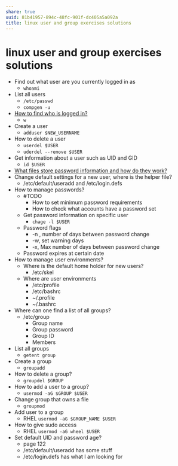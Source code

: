 ```yaml
---
share: true
uuid: 81b41957-894c-48fc-901f-dc405a5a092a
title: linux user and group exercises solutions
---
```

# linux user and group exercises solutions
*   Find out what user are you currently logged in as
    *   `whoami`
*   List all users
    *   `/etc/passwd`
    *   `compgen -u`
*   [How to find who is logged in?](https://www.2daygeek.com/commands-to-find-check-list-identify-logged-in-users-in-linux/)
    *   `w`
*   Create a user
    *   `adduser $NEW_USERNAME`
*   How to delete a user
    *   `userdel $USER`
    *   `uderdel --remove $USER`
*   Get information about a user such as UID and GID
    *   `id $USER`
*   [What files store password information and how do they work?](/undefined)
*   Change default settings for a new user, where is the helper file?
    *   /etc/default/useradd and /etc/login.defs
*   How to manage passwords?
    *   #TODO
        *   How to set minimum password requirements
        *   How to check what accounts have a password set
    *   Get password information on specific user
        *   `chage -l $USER`
    *   Password flags
        *   \-n , number of days between password change
        *   \-w, set warning days
        *   \-x, Max number of days between password change
    *   Password expires at certain date
*   How to manage user environments?
    *   Where is the default home holder for new users?
        *   /etc/skel
    *   Where are user environments
        *   /etc/profile
        *   /etc/bashrc
        *   ~/.profile
        *   ~/.bashrc
*   Where can one find a list of all groups?
    *   /etc/group
        *   Group name
        *   Group password
        *   Group ID
        *   Members
*   List all groups
    *   `getent group`
*   Create a group
    *   `groupadd`
*   How to delete a group?
    *   `groupdel $GROUP`
*   How to add a user to a group?
    *   `usermod -aG $GROUP $USER`
*   Change group that owns a file
    *   `groupmod`
*   Add user to a group
    *   RHEL `usermod -aG $GROUP_NAME $USER`
*   How to give sudo access
    *   RHEL `usermod -aG wheel $USER`
*   Set default UID and password age?
    *   page 122
    *   /etc/default/useradd has some stuff
    *   /etc/login.defs has what I am looking for